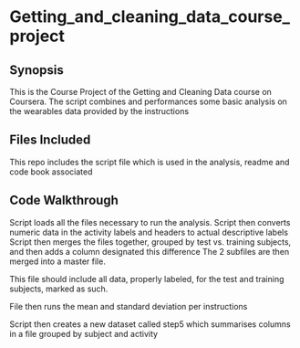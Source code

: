 # Getting_and_cleaning_data_course_project

## Synopsis

This is the Course Project of the Getting and Cleaning Data course on Coursera. The script combines and performances some basic analysis on the wearables data provided by the instructions

## Files Included

This repo includes the script file which is used in the analysis, readme and code book associated  

## Code Walkthrough

Script loads all the files necessary to run the analysis.
Script then converts numeric data in the activity labels and headers to actual descriptive labels
Script then merges the files together, grouped by test vs. training subjects, and then adds a column designated this difference
The 2 subfiles are then merged into a master file.

This file should include all data, properly labeled, for the test and training subjects, marked as such. 

File then runs the mean and standard deviation per instructions

Script then creates a new dataset called step5 which summarises columns in a file grouped by subject and activity
